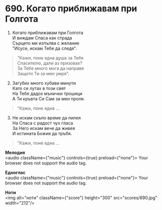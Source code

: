 # 690. Когато приближавам при Голгота

1. Когато приближавам при Голгота  
И виждам Спаса как страда  
Сърцето ми изпълва с желание  
"Исусе, искам Тебе да следя".  

> "Кажи, поне една душа за Тебе  
> Спасителю, дали аз призовах?  
> За Тебе много мога да направя  
> Защото Ти за мен умря".  

2. Загубих много хубави минути  
Като се лутах в този свят  
На Тебе дадох мънички трошици  
А Ти кръвта Си Сам за мен проля.  

> "Кажи, поне една ...  

3. Не искам скъпо време да пилея  
На Спаса с радост чух гласа  
За Него искам вече да живея  
И истината Божия да тръбя.  

> "Кажи, поне една ...

**Мелодия**  
<audio className={"music"} controls={true} preload={"none"}>
    <source src="mp3/690.mp3" type="audio/mpeg"/>
    Your browser does not support the audio tag.
</audio>

**Едноглас**  
<audio className={"music"} controls={true} preload={"none"}>
    <source src="transp/690.mp3" type="audio/mpeg"/>
    Your browser does not support the audio tag.
</audio>

**Ноти**  
<img alt="ноти" className={"score"} height="300" src="scores/690.jpg" width="212"/>
